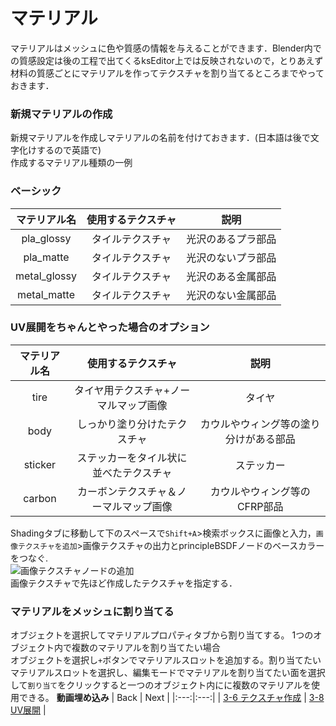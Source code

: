 # マテリアル 
マテリアルはメッシュに色や質感の情報を与えることができます．Blender内での質感設定は後の工程で出てくるksEditor上では反映されないので，とりあえず材料の質感ごとにマテリアルを作ってテクスチャを割り当てるところまでやっておきます．
### 新規マテリアルの作成
新規マテリアルを作成しマテリアルの名前を付けておきます．(日本語は後で文字化けするので英語で)  
作成するマテリアル種類の一例
### ベーシック
|マテリアル名|使用するテクスチャ|説明|
|:---:|:---:|:---:|
|pla_glossy|タイルテクスチャ|光沢のあるプラ部品|
|pla_matte|タイルテクスチャ|光沢のないプラ部品|
|metal_glossy|タイルテクスチャ|光沢のある金属部品|
|metal_matte|タイルテクスチャ|光沢のない金属部品|
### UV展開をちゃんとやった場合のオプション
|マテリアル名|使用するテクスチャ|説明|
|:---:|:---:|:---:|
|tire|タイヤ用テクスチャ+ノーマルマップ画像|タイヤ|
|body|しっかり塗り分けたテクスチャ|カウルやウィング等の塗り分けがある部品|
|sticker|ステッカーをタイル状に並べたテクスチャ|ステッカー|
|carbon|カーボンテクスチャ＆ノーマルマップ画像|カウルやウィング等のCFRP部品|

Shadingタブに移動して下のスペースで`Shift+A`>検索ボックスに画像と入力，`画像テクスチャを追加`>画像テクスチャの出力とprincipleBSDFノードのベースカラーをつなぐ.  
![画像テクスチャノードの追加](https://user-images.githubusercontent.com/81402033/138588157-14b098bc-f851-4c45-87bc-a844ee1fc6f7.png)  
画像テクスチャで先ほど作成したテクスチャを指定する．  

### マテリアルをメッシュに割り当てる
オブジェクトを選択してマテリアルプロパティタブから割り当てする。
1つのオブジェクト内で複数のマテリアルを割り当てたい場合  
オブジェクトを選択し`+`ボタンでマテリアルスロットを追加する。割り当てたいマテリアルスロットを選択し、編集モードでマテリアルを割り当てたい面を選択して`割り当て`をクリックすると一つのオブジェクト内にに複数のマテリアルを使用できる。
**動画埋め込み**
| Back | Next |
|:---:|:---:|
| [3-6 テクスチャ作成](https://github.com/JSAE-ARCHIVES/MOD-Tutorial/blob/main/3%E7%AB%A0%203D%E3%83%A2%E3%83%87%E3%83%AB%E3%81%AE%E4%BD%9C%E6%88%90/3-6%20%E3%83%86%E3%82%AF%E3%82%B9%E3%83%81%E3%83%A3%E4%BD%9C%E6%88%90.md) | [3-8 UV展開](https://github.com/JSAE-ARCHIVES/MOD-Tutorial/blob/main/3%E7%AB%A0%203D%E3%83%A2%E3%83%87%E3%83%AB%E3%81%AE%E4%BD%9C%E6%88%90/3-8%20UV%E5%B1%95%E9%96%8B.md) |
